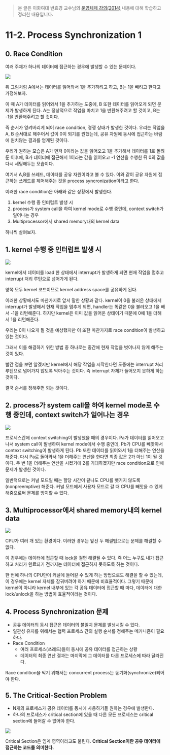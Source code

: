 > 본 글은 이화여대 반효경 교수님의 [운영체제 강의(2014)](http://www.kocw.net/home/search/kemView.do?kemId=1046323) 내용에 대해 학습하고 정리한 내용입니다.


# 11-2. Process Synchronization 1

## 0. Race Condition 

여러 주체가 하나의 데이터에 접근하는 경우에 발생할 수 있는 문제이다. 

![](https://i.imgur.com/Emc9lck.png)


위 그림처럼 A에서는 데이터를 읽어와서 1을 추가하려고 하고, B는 1을 빼려고 한다고 가정해보자. 

이 때 A가 데이터를 읽어와서 1을 추가하는 도중에, B 또한 데이터를 읽어오게 되면 문제가 발생하게 된다. A는 정상적으로 작업을 마치고 1을 반환해주려고 할 것이고, B는 -1을 반환해주려고 할 것이다. 

즉 순서가 엉켜버리게 되어 race condition, 경쟁 상태가 발생한 것이다. 우리는 작업을 A, B 순서대로 해주어서 값이 0이 되기를 원했는데, 공유 자원에 동시에 접근하는 바람에 원치않는 결과를 얻게된 것이다. 

우리가 원하는 모습은 A가 먼저 0이라는 값을 읽어오고 1을 추가해서 데이터를 1로 돌려둔 이후에, B가 데이터에 접근해서 1이라는 값을 읽어오고 -1 연산을 수행한 뒤 0의 값을 다시 세팅해두는 모습이다. 

여기서 A,B를 쓰레드, 데이터를 공유 자원이라고 볼 수 있다. 이와 같이 공유 자원에 접근하는 쓰레드를 제어해주는 것을 process syncronization이라고 한다. 

이러한 race condition은 아래와 같은 상황에서 발생한다. 

1. kernel 수행 중 인터럽트 발생 시
2. process가 system call을 하여 kernel mode로 수행 중인데, context switch가 일어나는 경우
3. Multiprocessor에서 shared memory내의 kernel data

하나씩 살펴보자.

## 1. kernel 수행 중 인터럽트 발생 시

![](https://i.imgur.com/Jc5J9Lm.png)

kernel에서 데이터를 load 한 상태에서 interrupt가 발생하게 되면 현재 작업을 멈추고 interrupt 처리 루틴으로 넘어가게 된다. 

양쪽 모두 kernel 코드이므로 kernel address space를 공유하게 된다. 

이러한 상황에서도 마찬가지로 앞서 말한 상황과 같다. kernel이 0을 불러온 상태에서 interrupt가 발생해서 현재 작업을 멈추게 되면, handler는 똑같은 0을 불러오고 1을 빼서 -1을 리턴해준다. 하지만 kernel은 이미 값을 읽어온 상태이기 때문에 0에 1을 더해서 1을 리턴해준다. 

우리는 0이 나오게 될 것을 예상했지만 이 또한 마찬가지로 race condition이 발생하고 있는 것이다. 

그래서 이를 해결하기 위한 방법 중 하나로는 중간에 현재 작업을 벗어나지 않게 해주는 것이 있다.

빨간 점을 보면 알겠지만 kernel에서 해당 작업을 시작한다면 도중에는 interrupt 처리 루틴으로 넘어가지 않도록 막아주는 것이다. 즉 interrupt 자체가 들어오지 못하게 하는 것이다.

결국 순서를 정해주면 되는 것이다. 

## 2. process가 system call을 하여 kernel mode로 수행 중인데, context switch가 일어나는 경우

![](https://i.imgur.com/XJ0OFuX.png)

프로세스간에 context switching이 발생했을 때의 경우이다. Pa가 데이터를 읽어오고 나서 system call이 발생하여 kernel mode에서 수행 중인데, Pb가 CPU를 빼앗아서 context switching이 발생하게 된다. Pb 또한 데이터를 읽어와서 1을 더해주는 연산을 해준다. 다시 Pa로 돌아와서 1을 더해주는 연샨을 한다면 최종 값은 2가 아닌 1이 될 것이다. 두 번 1을 더해주는 연산을 시켰기에 2를 기대하겠지만 race condition으로 인해 문제가 발생한 것이다.

일반적으로는 커널 모드일 때는 할당 시간이 끝나도 CPU를 뺏기지 않도록(nonpreemptive) 해준다. 커널 모드에서 사용자 모드로 갈 때 CPU를 빼앗을 수 있게 해줌으로써 문제를 방지할 수 있다. 

## 3. Multiprocessor에서 shared memory내의 kernel data

![](https://i.imgur.com/fnv2Wda.png)


CPU가 여러 개 있는 환경이다. 이러한 경우는 앞선 두 해결법으로는 문제를 해결할 수 없다. 

이 경우에는 데이터에 접근할 때 lock을 걸면 해결될 수 있다. 즉 어느 누구도 내가 접근하고 처리가 완료되기 전까지는 데이터에 접근하지 못하도록 하는 것이다. 

한 번에 하나의 CPU만이 커널에 들어갈 수 있게 하는 방법으로도 해결을 할 수 있는데, 이 경우에는 kernel 자체를 잠궈버려야 하기 때문에 비효율적이다. 그렇기 때문에 kernel이 아니라 kernel 내부에 있는 각 공유 데이터에 접근할 때 마다, 데이터에 대한 lock/unlock을 하는 방법이 효율적이라는 것이다.

## 4. Process Synchronization 문제

- 공유 데이터의 동시 접근은 데이터의 불일치 문제를 발생시킬 수 있다. 
- 일관성 유지를 위해서는 협력 프로세스 간의 실행 순서를 정해주는 메커니즘이 필요하다. 
- Race Condition
    - 여러 프로세스(쓰레드)들이 동시에 공유 데이터를 접근하는 상황
    - 데이터의 최종 연산 결과는 마지막에 그 데이터를 다룬 프로세스에 따라 달라진다.

Race condition을 막기 위해서는 concurrent process는 동기화(synchronize)되어야 한다. 

## 5. The Critical-Section Problem

- N개의 프로세스가 공유 데이터를 동시에 사용하기들 원하는 경우에 발생한다. 
- 하나의 프로세스가 critical section에 있을 때 다른 모든 프로세스는 critical section에 들어갈 수 없어야 한다.


![](https://i.imgur.com/3eZOGZ6.png)


Critical Section은 임계 영역이라고도 불린다. **Critical Section이란 공유 데이터에 접근하는 코드를 의미한다.**
